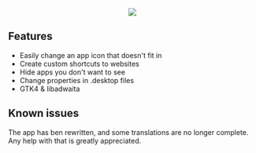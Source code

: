 <div align="center">
  <img src="https://raw.githubusercontent.com/fabrialberio/pinapp/master/data/appstream/2.png">
</div>

## Features
- Easily change an app icon that doesn't fit in
- Create custom shortcuts to websites
- Hide apps you don't want to see
- Change properties in .desktop files
- GTK4 & libadwaita

## Known issues
The app has ben rewritten, and some translations are no longer complete. Any help with that is greatly appreciated.
